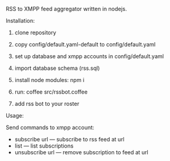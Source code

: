 RSS to XMPP feed aggregator written in nodejs.

Installation:

1. clone repository

2. copy config/default.yaml-default to config/default.yaml

3. set up database and xmpp accounts in config/default.yaml

4. import database schema (rss.sql)

5. install node modules: npm i

6. run: coffee src/rssbot.coffee

7. add rss bot to your roster

Usage:

Send commands to xmpp account:
* subscribe url — subscribe to rss feed at url
* list — list subscriptions
* unsubscribe url — remove subscription to feed at url
